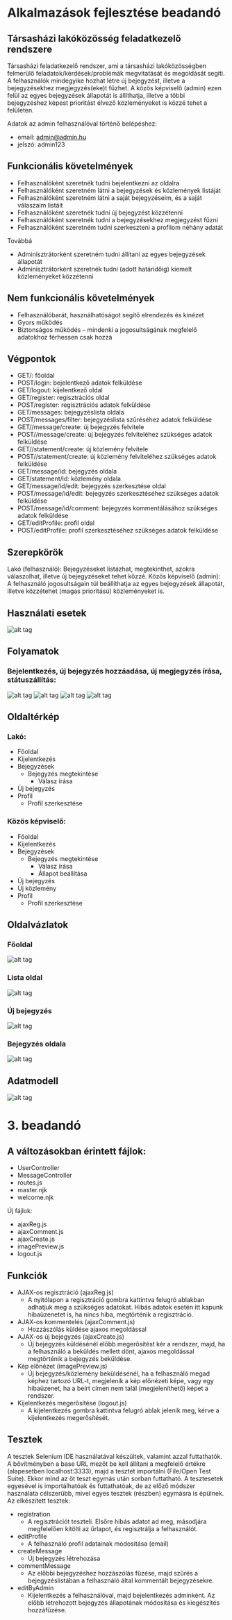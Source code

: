 # Alkalmazások fejlesztése beadandó

## Társasházi lakóközösség feladatkezelő rendszere

Társasházi feladatkezelő rendszer, ami a társasházi lakóközösségben felmerülő feladatok/kérdések/problémák megvitatását és megoldását segíti. A felhasználók mindegyike hozhat létre új bejegyzést, illetve a bejegyzésekhez megjegyzés(eke)t fűzhet. A közös képviselő (admin) ezen felül az egyes bejegyzések állapotát is állíthatja, illetve a többi bejegyzéshez képest prioritást élvező közleményeket is közzé tehet a felületen. 

Adatok az admin felhasználóval történő belépéshez:
 * email: admin@admin.hu
 * jelszó: admin123

## Funkcionális követelmények

<ul><li>Felhasználóként szeretnék tudni bejelentkezni az oldalra </li>
<li>Felhasználóként szeretném látni a bejegyzések és közlemények listáját</li>
<li>Felhasználóként szeretném látni a saját bejegyzéseim, és a saját válaszaim listáit</li>
<li>Felhasználóként szeretnék tudni új bejegyzést közzétenni</li>
<li>Felhasználóként szeretnék tudni a bejegyzésekhez megjegyzést fűzni</li>
<li>Felhasználóként szeretném tudni szerkeszteni a profilom néhány adatát</li>
</ul>
Továbbá
<ul>
<li>Adminisztrátorként szeretném tudni állítani az egyes bejegyzések állapotát</li>
<li>Adminisztrátorként szeretnék tudni (adott határidőig) kiemelt közleményeket közzétenni</li>
</ul>

## Nem funkcionális követelmények

<ul>
<li>Felhasználóbarát, használhatóságot segítő elrendezés és kinézet</li>
<li>Gyors működés</li>
<li>Biztonságos működés – mindenki a jogosultságának megfelelő adatokhoz férhessen csak hozzá</li>
</ul>

## Végpontok

<ul>
<li>GET/: főoldal</li>
<li>POST/login: bejelentkező adatok felküldése</li>
<li>GET/logout: kijelentkező oldal</li>
<li>GET/register: regisztrációs oldal</li>
<li>POST/register: regisztrációs adatok felküldése</li>
<li>GET/messages: bejegyzéslista oldala</li>
<li>POST/messages/filter: bejegyzéslista szűréséhez adatok felküldése</li>
<li>GET//message/create: új bejegyzés felvitele</li>
<li>POST//message/create: új bejegyzés felviteléhez szükséges adatok felküldése</li>
<li>GET//statement/create: új közlemény felvitele</li>
<li>POST//statement/create: új közlemény felviteléhez szükséges adatok felküldése</li>
<li>GET/message/id: bejegyzés oldala</li>
<li>GET/statement/id: közlemény oldala</li>
<li>GET/message/id/edit: bejegyzés szerkesztése oldal</li>
<li>POST/message/id/edit: bejegyzés szerkesztéséhez szükséges adatok felküldése</li>
<li>POST/message/id/comment: bejegyzés kommentálásához szükséges adatok felküldése</li>
<li>GET/editProfile: profil oldal</li>
<li>POST/editProfile: profil szerkesztéséhez szükséges adatok felküldése</li>
</ul>

## Szerepkörök

Lakó (felhasználó): Bejegyzéseket listázhat, megtekinthet, azokra válaszolhat, illetve új bejegyzéseket tehet közzé.
Közös képviselő (admin): A felhasználó jogosultságain túl beállíthatja az egyes bejegyzések állapotát, illetve közzétehet (magas prioritású) közleményeket is.

## Használati esetek

![alt tag](https://raw.githubusercontent.com/sicilia7/alkfejl_bead/master/hasznalati.png)

## Folyamatok
### Bejelentkezés, új bejegyzés hozzáadása, új megjegyzés írása, státuszállítás:
![alt tag](https://raw.githubusercontent.com/sicilia7/alkfejl_bead/master/login.png) ![alt tag](https://raw.githubusercontent.com/sicilia7/alkfejl_bead/master/new.png) ![alt tag](https://raw.githubusercontent.com/sicilia7/alkfejl_bead/master/comment.png) ![alt tag](https://raw.githubusercontent.com/sicilia7/alkfejl_bead/master/status.png)

## Oldaltérkép

### Lakó:

* Főoldal
* Kijelentkezés
* Bejegyzések
  * Bejegyzés megtekintése
    * Válasz írása
* Új bejegyzés
* Profil
  * Profil szerkesztése

### Közös képviselő:

* Főoldal
* Kijelentkezés
* Bejegyzések
  * Bejegyzés megtekintése
    * Válasz írása
    * Állapot beállítása
* Új bejegyzés
* Új közlemény
* Profil
  * Profil szerkesztése
  
## Oldalvázlatok

### Főoldal

![alt tag](https://raw.githubusercontent.com/sicilia7/alkfejl_bead/master/Főoldal.jpg)

### Lista oldal

![alt tag](https://raw.githubusercontent.com/sicilia7/alkfejl_bead/master/Listaoldal.jpg)

### Új bejegyzés

![alt tag](https://raw.githubusercontent.com/sicilia7/alkfejl_bead/master/Új_bejegyzés.jpg)

### Bejegyzés oldala

![alt tag](readme_pictures/Bejegyzés_oldala.jpg)

## Adatmodell

![alt tag](https://raw.githubusercontent.com/sicilia7/alkfejl_bead/master/modell.png)

# 3. beadandó

## A változásokban érintett fájlok:
 * UserController
 * MessageController
 * routes.js
 * master.njk
 * welcome.njk
 
Új fájlok:
 * ajaxReg.js
 * ajaxComment.js
 * ajaxCreate.js
 * imagePreview.js
 * logout.js

## Funkciók

* AJAX-os regisztráció (ajaxReg.js)
  * A nyitólapon a regisztráció gombra kattintva felugró ablakban adhatjuk meg a szükséges adatokat. 
  Hibás adatok esetén itt kapunk hibaüzenetet is, ha nincs hiba, megtörténik a regisztráció.
* AJAX-os kommentelés (ajaxComment.js)
  * Hozzászólás küldése ajaxos megoldással
* AJAX-os új bejegyzés (ajaxCreate.js)
  * Új bejegyzés küldésénél előbb megerősítést kér a rendszer, majd, ha a felhasználó a beküldés mellett dönt, ajaxos megoldással megtörténik a bejegyzés beküldése.
* Kép előnézet (imagePreview.js)
  * Új bejegyzés/közlemény beküldésénél, ha a felhasználó megad képhez tartozó URL-t, megjelenik a kép előnézeti képe, vagy egy hibaüzenet, ha a beírt címen 
  nem talál (megjeleníthető) képet a rendszer.
* Kijelentkezés megerősítése (logout.js)
  * A kijelentkezés gombra kattintva felugró ablak jelenik meg, kérve a kijelentkezés megerősítését.

## Tesztek

A tesztek Selenium IDE használatával készültek, valamint azzal futtathatók. A bővítményben a base URL mezőt be kell állítani a megfelelő értékre (alapesetben localhost:3333), majd a tesztet importálni (File/Open Test Suite).
Ekkor mind az öt teszt egymás után sorban futtatható. A tesztesetek egyesével is importálhatóak és futtathatóak, de az előző módszer használata célszerűbb, mivel egyes tesztek (részben) egymásra is épülnek. 
Az elkészített tesztek:

* registration
  * A regisztrációt teszteli. Elsőre hibás adatot ad meg, másodjára megfelelően kitölti az űrlapot, és regisztrálja a felhasználót.
* editProfile
  * A felhasználó profil adatainak módosítása (email)
* createMessage
  * Új bejegyzés létrehozása
* commentMessage
  * Az előbbi bejegyzéshez hozzászólás fűzése, majd szűrés a bejegyzéslistában a felhasználó által kommentált bejegyzésekre.
* editByAdmin
  * Kijelentkezés a felhasználóval, majd bejelentkezés adminként. Az előbb létrehozott bejegyzés állapotának módosítása és kiegészítés hozzáfűzése.
